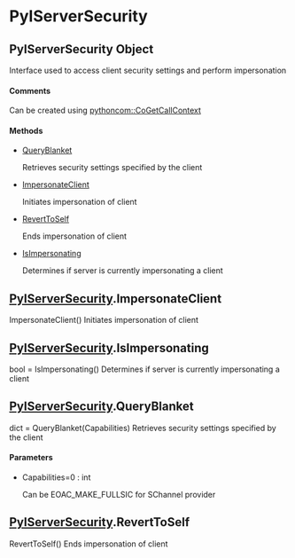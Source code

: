 # PyIServerSecurity


## PyIServerSecurity Object

Interface used to access client security settings and perform impersonation

#### Comments

Can be created using [pythoncom::CoGetCallContext](pythoncom.md#pythoncomcogetcallcontext)

#### Methods

  - [QueryBlanket](PyIServerSecurity.md#pyiserversecurityqueryblanket)

    Retrieves security settings specified by the client&nbsp;

  - [ImpersonateClient](PyIServerSecurity.md#pyiserversecurityimpersonateclient)

    Initiates impersonation of client&nbsp;

  - [RevertToSelf](PyIServerSecurity.md#pyiserversecurityreverttoself)

    Ends impersonation of client&nbsp;

  - [IsImpersonating](PyIServerSecurity.md#pyiserversecurityisimpersonating)

    Determines if server is currently impersonating a client&nbsp;


## [PyIServerSecurity](PyIServerSecurity.md#pyiserversecurity)\.ImpersonateClient

ImpersonateClient\(\)
Initiates impersonation of client


## [PyIServerSecurity](PyIServerSecurity.md#pyiserversecurity)\.IsImpersonating

bool = IsImpersonating\(\)
Determines if server is currently impersonating a client


## [PyIServerSecurity](PyIServerSecurity.md#pyiserversecurity)\.QueryBlanket

dict = QueryBlanket\(Capabilities\)
Retrieves security settings specified by the client

#### Parameters

  - Capabilities=0 : int

    Can be EOAC\_MAKE\_FULLSIC for SChannel provider


## [PyIServerSecurity](PyIServerSecurity.md#pyiserversecurity)\.RevertToSelf

RevertToSelf\(\)
Ends impersonation of client